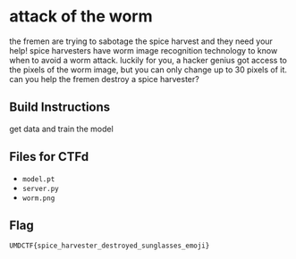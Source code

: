 # attack of the worm

the fremen are trying to sabotage the spice harvest and they need your help! spice harvesters have worm image recognition technology to know when to avoid a worm attack. luckily for you, a hacker genius got access to the pixels of the worm image, but you can only change up to 30 pixels of it. can you help the fremen destroy a spice harvester?

## Build Instructions

get data and train the model

## Files for CTFd

- `model.pt`
- `server.py`
- `worm.png`

## Flag

`UMDCTF{spice_harvester_destroyed_sunglasses_emoji}`
